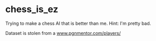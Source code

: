 # chess_is_ez

Trying to make a chess AI that is better than me.
Hint: I'm pretty bad.

Dataset is stolen from a www.pgnmentor.com/players/
